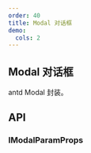 ```yaml
---
order: 40
title: Modal 对话框
demo:
  cols: 2
---
```


## Modal 对话框

antd Modal 封装。

<code src="./code/Modal/index.tsx"></code>
<code src="./code/Modal/showModal.tsx"></code>

## API

### IModalParamProps

<API id="Modal"></API>
